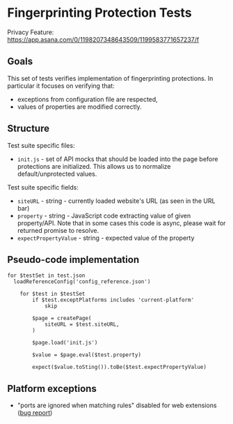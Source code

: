 # Fingerprinting Protection Tests

Privacy Feature: https://app.asana.com/0/1198207348643509/1199583771657237/f

## Goals

This set of tests verifies implementation of fingerprinting protections. In particular it focuses on verifying that:

- exceptions from configuration file are respected,
- values of properties are modified correctly.

## Structure

Test suite specific files:

- `init.js` - set of API mocks that should be loaded into the page before protections are initialized. This allows us to normalize default/unprotected values.

Test suite specific fields:

- `siteURL` - string - currently loaded website's URL (as seen in the URL bar) 
- `property` - string - JavaScript code extracting value of given property/API. Note that in some cases this code is async, please wait for returned promise to resolve.
- `expectPropertyValue` - string - expected value of the property

## Pseudo-code implementation

```
for $testSet in test.json
  loadReferenceConfig('config_reference.json')

    for $test in $testSet
        if $test.exceptPlatforms includes 'current-platform'
            skip

        $page = createPage(
            siteURL = $test.siteURL,
        )

        $page.load('init.js')

        $value = $page.eval($test.property)

        expect($value.toSting()).toBe($test.expectPropertyValue)
```

## Platform exceptions

- "ports are ignored when matching rules" disabled for web extensions ([bug report](https://app.asana.com/0/892838074342800/1201806214352982/f))